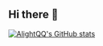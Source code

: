 ## Hi there 👋

<!--
**AlightQQ/AlightQQ** is a ✨ _special_ ✨ repository because its `README.md` (this file) appears on your GitHub profile.

Here are some ideas to get you started:

- 🔭 I’m currently working on ...
- 🌱 I’m currently learning ...
- 👯 I’m looking to collaborate on ...
- 🤔 I’m looking for help with ...
- 💬 Ask me about ...
- 📫 How to reach me: ...
- 😄 Pronouns: ...
- ⚡ Fun fact: ...
-->
[![AlightQQ's GitHub stats](https://github-readme-stats.vercel.app/api?username=AlightQQ)](https://github.com/anuraghazra/github-readme-stats)
